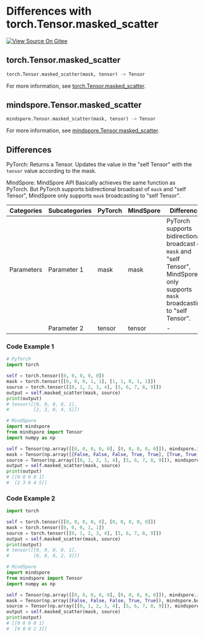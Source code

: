 # Differences with torch.Tensor.masked_scatter

[![View Source On Gitee](https://mindspore-website.obs.cn-north-4.myhuaweicloud.com/website-images/master/resource/_static/logo_source_en.svg)](https://gitee.com/mindspore/docs/blob/master/docs/mindspore/source_en/note/api_mapping/pytorch_diff/masked_scatter.md)

## torch.Tensor.masked_scatter

```python
torch.Tensor.masked_scatter(mask, tensor) -> Tensor
```

For more information, see [torch.Tensor.masked_scatter](https://pytorch.org/docs/1.8.1/nn.functional.html#torch.Tensor.masked_scatter).

## mindspore.Tensor.masked_scatter

```python
mindspore.Tensor.masked_scatter(mask, tensor) -> Tensor
```

For more information, see [mindspore.Tensor.masked_scatter](https://www.mindspore.cn/docs/en/master/api_python/mindspore/Tensor/mindspore.Tensor.masked_scatter.html).

## Differences

PyTorch: Returns a Tensor. Updates the value in the "self Tensor" with the `tensor` value according to the mask.

MindSpore: MindSpore API Basically achieves the same function as PyTorch. But PyTorch supports bidirectional broadcast of `mask` and "self Tensor", MindSpore only supports `mask` broadcasting to "self Tensor".

| Categories | Subcategories |PyTorch | MindSpore | Difference |
| ---- | ----- | ------- | --------- | ----|
| Parameters | Parameter 1 | mask | mask | PyTorch supports bidirectional broadcast of `mask` and "self Tensor", MindSpore only supports `mask` broadcasting to "self Tensor". |
|      | Parameter 2 | tensor | tensor | - |

### Code Example 1

```python
# PyTorch
import torch

self = torch.tensor([0, 0, 0, 0, 0])
mask = torch.tensor([[0, 0, 0, 1, 1], [1, 1, 0, 1, 1]])
source = torch.tensor([[0, 1, 2, 3, 4], [5, 6, 7, 8, 9]])
output = self.masked_scatter(mask, source)
print(output)
# tensor([[0, 0, 0, 0, 1],
#         [2, 3, 0, 4, 5]])

# MindSpore
import mindspore
from mindspore import Tensor
import numpy as np

self = Tensor(np.array([[0, 0, 0, 0, 0], [0, 0, 0, 0, 0]]), mindspore.int32)
mask = Tensor(np.array([[False, False, False, True, True], [True, True, False, True, True]]), mindspore.bool_)
source = Tensor(np.array([[0, 1, 2, 3, 4], [5, 6, 7, 8, 9]]), mindspore.int32)
output = self.masked_scatter(mask, source)
print(output)
# [[0 0 0 0 1]
#  [2 3 0 4 5]]
```

### Code Example 2

```python
import torch

self = torch.tensor([[0, 0, 0, 0, 0], [0, 0, 0, 0, 0]])
mask = torch.tensor([0, 0, 0, 1, 1])
source = torch.tensor([[0, 1, 2, 3, 4], [5, 6, 7, 8, 9]])
output = self.masked_scatter(mask, source)
print(output)
# tensor([[0, 0, 0, 0, 1],
#         [0, 0, 0, 2, 3]])

# MindSpore
import mindspore
from mindspore import Tensor
import numpy as np

self = Tensor(np.array([[0, 0, 0, 0, 0], [0, 0, 0, 0, 0]]), mindspore.int32)
mask = Tensor(np.array([False, False, False, True, True]), mindspore.bool_)
source = Tensor(np.array([[0, 1, 2, 3, 4], [5, 6, 7, 8, 9]]), mindspore.int32)
output = self.masked_scatter(mask, source)
print(output)
# [[0 0 0 0 1]
#  [0 0 0 2 3]]
```
